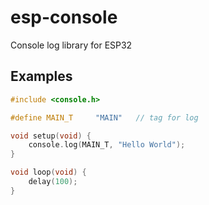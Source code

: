 # esp-console
Console log library for ESP32

## Examples

```c++
#include <console.h>

#define MAIN_T     "MAIN"   // tag for log

void setup(void) {
    console.log(MAIN_T, "Hello World");
}

void loop(void) {
    delay(100);
}
```